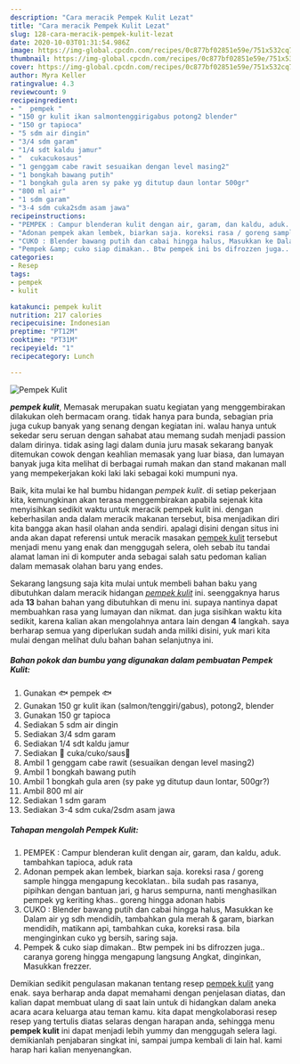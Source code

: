 ```yaml
---
description: "Cara meracik Pempek Kulit Lezat"
title: "Cara meracik Pempek Kulit Lezat"
slug: 128-cara-meracik-pempek-kulit-lezat
date: 2020-10-03T01:31:54.986Z
image: https://img-global.cpcdn.com/recipes/0c877bf02851e59e/751x532cq70/pempek-kulit-foto-resep-utama.jpg
thumbnail: https://img-global.cpcdn.com/recipes/0c877bf02851e59e/751x532cq70/pempek-kulit-foto-resep-utama.jpg
cover: https://img-global.cpcdn.com/recipes/0c877bf02851e59e/751x532cq70/pempek-kulit-foto-resep-utama.jpg
author: Myra Keller
ratingvalue: 4.3
reviewcount: 9
recipeingredient:
- "  pempek "
- "150 gr kulit ikan salmontenggirigabus potong2 blender"
- "150 gr tapioca"
- "5 sdm air dingin"
- "3/4 sdm garam"
- "1/4 sdt kaldu jamur"
- "  cukacukosaus"
- "1 genggam cabe rawit sesuaikan dengan level masing2"
- "1 bongkah bawang putih"
- "1 bongkah gula aren sy pake yg ditutup daun lontar 500gr"
- "800 ml air"
- "1 sdm garam"
- "3-4 sdm cuka2sdm asam jawa"
recipeinstructions:
- "PEMPEK : Campur blenderan kulit dengan air, garam, dan kaldu, aduk. tambahkan tapioca, aduk rata"
- "Adonan pempek akan lembek, biarkan saja. koreksi rasa / goreng sample hingga mengapung kecoklatan.. bila sudah pas rasanya, pipihkan dengan bantuan jari, g harus sempurna, nanti menghasilkan pempek yg keriting khas.. goreng hingga adonan habis"
- "CUKO : Blender bawang putih dan cabai hingga halus, Masukkan ke Dalam air yg sdh mendidih, tambahkan gula merah &amp; garam, biarkan mendidih, matikann api, tambahkan cuka, koreksi rasa. bila menginginkan cuko yg bersih, saring saja."
- "Pempek &amp; cuko siap dimakan.. Btw pempek ini bs difrozzen juga.. caranya goreng hingga mengapung langsung Angkat, dinginkan, Masukkan frezzer."
categories:
- Resep
tags:
- pempek
- kulit

katakunci: pempek kulit 
nutrition: 217 calories
recipecuisine: Indonesian
preptime: "PT12M"
cooktime: "PT31M"
recipeyield: "1"
recipecategory: Lunch

---
```



![Pempek Kulit](https://img-global.cpcdn.com/recipes/0c877bf02851e59e/751x532cq70/pempek-kulit-foto-resep-utama.jpg)

<b><i>pempek kulit</i></b>, Memasak merupakan suatu kegiatan yang menggembirakan dilakukan oleh bermacam orang. tidak hanya para bunda, sebagian pria juga cukup banyak yang senang dengan kegiatan ini. walau hanya untuk sekedar seru seruan dengan sahabat atau memang sudah menjadi passion dalam dirinya. tidak asing lagi dalam dunia juru masak sekarang banyak ditemukan cowok dengan keahlian memasak yang luar biasa, dan lumayan banyak juga kita melihat di berbagai rumah makan dan stand makanan mall yang mempekerjakan koki laki laki sebagai koki mumpuni nya.

Baik, kita mulai ke hal bumbu hidangan <i>pempek kulit</i>. di setiap pekerjaan kita, kemungkinan akan terasa menggembirakan apabila sejenak kita menyisihkan sedikit waktu untuk meracik pempek kulit ini. dengan keberhasilan anda dalam meracik makanan tersebut, bisa menjadikan diri kita bangga akan hasil olahan anda sendiri. apalagi disini dengan situs ini anda akan dapat referensi untuk meracik masakan <u>pempek kulit</u> tersebut menjadi menu yang enak dan menggugah selera, oleh sebab itu tandai alamat laman ini di komputer anda sebagai salah satu pedoman kalian dalam memasak olahan baru yang endes.




Sekarang langsung saja kita mulai untuk membeli bahan baku yang dibutuhkan dalam meracik hidangan <u><i>pempek kulit</i></u> ini. seenggaknya harus ada <b>13</b> bahan bahan yang dibutuhkan di menu ini. supaya nantinya dapat membuahkan rasa yang lumayan dan nikmat. dan juga sisihkan waktu kita sedikit, karena kalian akan mengolahnya antara lain dengan <b>4</b> langkah. saya berharap semua yang diperlukan sudah anda miliki disini, yuk mari kita mulai dengan melihat dulu bahan bahan selanjutnya ini.

<!--inarticleads1-->

##### Bahan pokok dan bumbu yang digunakan dalam pembuatan Pempek Kulit:

1. Gunakan  🐟 pempek 🐟
1. Gunakan 150 gr kulit ikan (salmon/tenggiri/gabus), potong2, blender
1. Gunakan 150 gr tapioca
1. Sediakan 5 sdm air dingin
1. Sediakan 3/4 sdm garam
1. Sediakan 1/4 sdt kaldu jamur
1. Sediakan  🍶 cuka/cuko/saus🍶
1. Ambil 1 genggam cabe rawit (sesuaikan dengan level masing2)
1. Ambil 1 bongkah bawang putih
1. Ambil 1 bongkah gula aren (sy pake yg ditutup daun lontar, 500gr?)
1. Ambil 800 ml air
1. Sediakan 1 sdm garam
1. Sediakan 3-4 sdm cuka/2sdm asam jawa




<!--inarticleads2-->

##### Tahapan mengolah Pempek Kulit:

1. PEMPEK : Campur blenderan kulit dengan air, garam, dan kaldu, aduk. tambahkan tapioca, aduk rata
1. Adonan pempek akan lembek, biarkan saja. koreksi rasa / goreng sample hingga mengapung kecoklatan.. bila sudah pas rasanya, pipihkan dengan bantuan jari, g harus sempurna, nanti menghasilkan pempek yg keriting khas.. goreng hingga adonan habis
1. CUKO : Blender bawang putih dan cabai hingga halus, Masukkan ke Dalam air yg sdh mendidih, tambahkan gula merah &amp; garam, biarkan mendidih, matikann api, tambahkan cuka, koreksi rasa. bila menginginkan cuko yg bersih, saring saja.
1. Pempek &amp; cuko siap dimakan.. Btw pempek ini bs difrozzen juga.. caranya goreng hingga mengapung langsung Angkat, dinginkan, Masukkan frezzer.




Demikian sedikit pengulasan makanan tentang resep <u>pempek kulit</u> yang enak. saya berharap anda dapat memahami dengan penjelasan diatas, dan kalian dapat membuat ulang di saat lain untuk di hidangkan dalam aneka acara acara keluarga atau teman kamu. kita dapat mengkolaborasi resep resep yang tertulis diatas selaras dengan harapan anda, sehingga menu <b>pempek kulit</b> ini dapat menjadi lebih yummy dan menggugah selera lagi. demikianlah penjabaran singkat ini, sampai jumpa kembali di lain hal. kami harap hari kalian menyenangkan.
